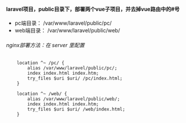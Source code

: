 #### laravel项目，public目录下，部署两个vue子项目，并去掉vue路由中的#号
- pc端目录：  /var/www/laravel/public/pc/
- web端目录： /var/www/laravel/public/web/
###### nginx部署方法：在 server 里配置
```
    location ^~ /pc/ {
	    alias /var/www/laravel/public/pc/;
        index index.html index.htm;
        try_files $uri $uri/ /pc/index.html;
    }

    location ^~ /web/ {
	    alias /var/www/laravel/public/web/;
        index index.html index.htm;
        try_files $uri $uri/ /web/index.html;
    }
```